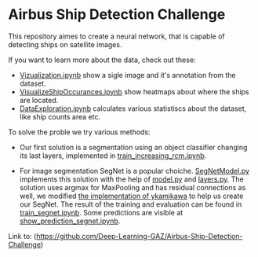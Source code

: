 # Airbus Ship Detection Challenge
This repository aimes to create a neural network, that is capable of detecting ships on satellite images.

If you want to learn more about the data, check out these:
* [Vizualization.ipynb](https://github.com/Deep-Learning-GAZ/Airbus-Ship-Detection-Challenge/blob/master/Vizualization.ipynb) show a sigle image and it's annotation from the dataset.
* [VisualizeShipOccurances.ipynb](https://github.com/Deep-Learning-GAZ/Airbus-Ship-Detection-Challenge/blob/master/VisualizeShipOccurances.ipynb) show heatmaps about where the ships are located.
* [DataExploration.ipynb](https://github.com/Deep-Learning-GAZ/Airbus-Ship-Detection-Challenge/blob/master/DataExploration.ipynb) calculates various statistiscs about the dataset, like ship counts area etc.

To solve the proble we try various methods:
* Our first solution is a segmentation using an object classifier changing its last layers, implemented in [train_increasing_rcm.ipynb](https://github.com/Deep-Learning-GAZ/Airbus-Ship-Detection-Challenge/blob/master/train_increasing_rcm.ipynb).

* For image segmentation SegNet is a popular choiche. [SegNetModel.py](https://github.com/Deep-Learning-GAZ/Airbus-Ship-Detection-Challenge/blob/master/Model/SegNetModel.py) implements this solution with the help of [model.py](https://github.com/Deep-Learning-GAZ/Airbus-Ship-Detection-Challenge/blob/master/model.py) and [layers.py](https://github.com/Deep-Learning-GAZ/Airbus-Ship-Detection-Challenge/blob/master/layers.py). The solution uses argmax for MaxPooling and has residual connections as well, we modified [the implementation of ykamikawa](https://github.com/ykamikawa/SegNet) to help us create our SegNet. The result of the training and evaluation can be found in [train_segnet.ipynb](https://github.com/Deep-Learning-GAZ/Airbus-Ship-Detection-Challenge/blob/master/train_segnet.ipynb). Some predictions are visible at [show_prediction_segnet.ipynb](https://github.com/Deep-Learning-GAZ/Airbus-Ship-Detection-Challenge/blob/master/show_prediction_segnet.ipynb).



Link to: (https://github.com/Deep-Learning-GAZ/Airbus-Ship-Detection-Challenge)

